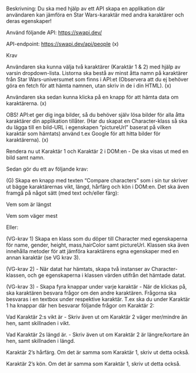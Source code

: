 

Beskrivning: Du ska med hjälp av ett API skapa en applikation där användaren kan jämföra en Star Wars-karaktär med andra karaktärer och deras egenskaper!


Använd följande API: https://swapi.dev/

API-endpoint: https://swapi.dev/api/people  (x)


Krav

Användaren ska kunna välja två karaktärer (Karaktär 1 & 2) med hjälp av varsin dropdown-lista. Listorna ska bestå av minst åtta namn på karaktärer från Star Wars-universumet som finns i API:et (Observera att du ej behöver göra en fetch för att hämta namnen, utan skriv in de i din HTML). (x)

Användaren ska sedan kunna klicka på en knapp för att hämta data om karaktärerna. (x)



 OBS! API:et ger dig inga bilder, så du behöver själv lösa bilder för alla åtta karaktärer din applikation tillåter. (Har du skapat en Character-klass så ska du lägga till en bild-URL i egenskapen “pictureUrl” baserat på vilken karaktär som hämtats) använd t.ex Google för att hitta bilder för karaktärerna). (x)

Rendera nu ut Karaktär 1 och Karaktär 2 i DOM:en - De ska visas ut med en bild samt namn.

Sedan gör du ett av följande krav:

(G) Skapa en knapp med texten “Compare characters” som i sin tur skriver ut bägge karaktärernas vikt, längd, hårfärg och kön i DOM:en. Det ska även framgå på något sätt (med text och/eller färg): 

Vem som är längst

Vem som väger mest



Eller:

(VG-krav 1) Skapa en klass som du döper till Character med egenskaperna för name, gender, height, mass,hairColor samt pictureUrl. Klassen ska även innehålla metoder för att jämföra karaktärens egna egenskaper med en annan karaktär (se VG krav 3).

(VG-krav 2) - När datat har hämtats, skapa två instanser av Character-klassen, och ge egenskaperna i klassen värden utifrån det hämtade datat.

(VG-krav 3) - Skapa fyra knappar under varje karaktär - När de klickas på, ska karaktären besvara frågor om den andre karaktären. Frågorna ska besvaras i en textbox under respektive karaktär. T.ex ska du under Karaktär 1 ha knappar där hen besvarar följande frågor om Karaktär 2:

Vad Karaktär 2:s vikt är - Skriv även ut om Karaktär 2 väger mer/mindre än hen, samt skillnaden i vikt.

Vad Karaktär 2s längd är. - Skriv även ut om Karaktär 2 är längre/kortare än hen, samt skillnaden i längd.

Karaktär 2’s hårfärg. Om det är samma som Karaktär 1, skriv ut detta också.

Karaktär 2’s kön. Om det är samma som Karaktär 1, skriv ut detta också.